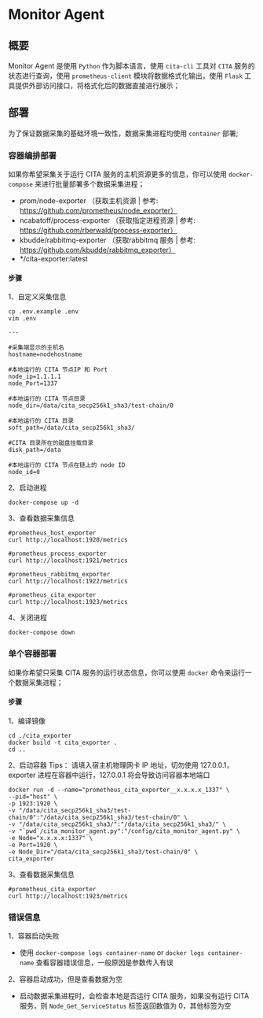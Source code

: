 # Monitor Agent

## 概要
Monitor Agent 是使用 `Python` 作为脚本语言，使用 `cita-cli` 工具对 `CITA` 服务的状态进行查询，使用 `prometheus-client` 模块将数据格式化输出，使用 `Flask` 工具提供外部访问接口，将格式化后的数据直接进行展示；

## 部署
为了保证数据采集的基础环境一致性，数据采集进程均使用 `container` 部署;
### 容器编排部署
如果你希望采集关于运行 CITA 服务的主机资源更多的信息，你可以使用 `docker-compose` 来进行批量部署多个数据采集进程；
* prom/node-exporter （获取主机资源 | 参考: https://github.com/prometheus/node_exporter）
* ncabatoff/process-exporter （获取指定进程资源 | 参考: https://github.com/rberwald/process-exporter）
* kbudde/rabbitmq-exporter （获取rabbitmq 服务 | 参考: https://github.com/kbudde/rabbitmq_exporter）
* */cita-exporter:latest

#### 步骤
1、自定义采集信息
```
cp .env.example .env
vim .env

---

#采集端显示的主机名
hostname=nodehostname

#本地运行的 CITA 节点IP 和 Port
node_ip=1.1.1.1
node_Port=1337

#本地运行的 CITA 节点目录
node_dir=/data/cita_secp256k1_sha3/test-chain/0

#本地运行的 CITA 目录
soft_path=/data/cita_secp256k1_sha3/

#CITA 目录所在的磁盘挂载目录
disk_path=/data

#本地运行的 CITA 节点在链上的 node ID
node_id=0
```
2、启动进程
```
docker-compose up -d
```
3、查看数据采集信息
```
#prometheus_host_exporter
curl http://localhost:1920/metrics

#prometheus_process_exporter
curl http://localhost:1921/metrics

#prometheus_rabbitmq_exporter
curl http://localhost:1922/metrics

#prometheus_cita_exporter
curl http://localhost:1923/metrics
```
4、关闭进程
```
docker-compose down
```

### 单个容器部署
如果你希望只采集 CITA 服务的运行状态信息，你可以使用 `docker` 命令来运行一个数据采集进程；

#### 步骤
1、编译镜像
```
cd ./cita_exporter
docker build -t cita_exporter .
cd ..
```
2、启动容器
Tips：
请填入宿主机物理网卡 IP 地址，切勿使用 127.0.0.1，exporter 进程在容器中运行，127.0.0.1 将会导致访问容器本地端口
```
docker run -d --name="prometheus_cita_exporter__x.x.x.x_1337" \
--pid="host" \
-p 1923:1920 \
-v "/data/cita_secp256k1_sha3/test-chain/0":"/data/cita_secp256k1_sha3/test-chain/0" \
-v "/data/cita_secp256k1_sha3/":"/data/cita_secp256k1_sha3/" \
-v "`pwd`/cita_monitor_agent.py":"/config/cita_monitor_agent.py" \
-e Node="x.x.x.x:1337" \
-e Port=1920 \
-e Node_Dir="/data/cita_secp256k1_sha3/test-chain/0" \
cita_exporter
```
3、查看数据采集信息
```
#prometheus_cita_exporter
curl http://localhost:1923/metrics
```

### 错误信息
1、容器启动失败
* 使用 `docker-compose logs container-name` or `docker logs container-name` 查看容器错误信息，一般原因是参数传入有误

2、容器启动成功，但是查看数据为空
* 启动数据采集进程时，会检查本地是否运行 CITA 服务，如果没有运行 CITA 服务，则 `Node_Get_ServiceStatus` 标签返回数值为 0，其他标签为空
